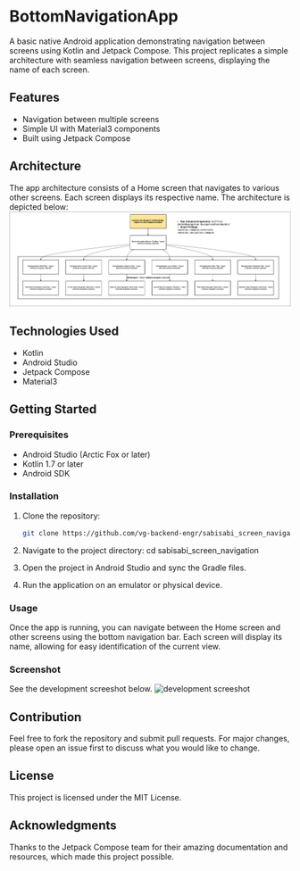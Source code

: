 # BottomNavigationApp

A basic native Android application demonstrating navigation between screens using Kotlin and Jetpack Compose. This project replicates a simple architecture with seamless navigation between screens, displaying the name of each screen.

## Features

- Navigation between multiple screens
- Simple UI with Material3 components
- Built using Jetpack Compose

## Architecture

The app architecture consists of a Home screen that navigates to various other screens. Each screen displays its respective name. The architecture is depicted below:
![architecture](images/homeview-mobile-Android.png)

## Technologies Used

- Kotlin
- Android Studio
- Jetpack Compose
- Material3

## Getting Started

### Prerequisites

- Android Studio (Arctic Fox or later)
- Kotlin 1.7 or later
- Android SDK

### Installation

1. Clone the repository:

   ```bash
   git clone https://github.com/vg-backend-engr/sabisabi_screen_navigation.git
2. Navigate to the project directory: cd sabisabi_screen_navigation

3. Open the project in Android Studio and sync the Gradle files.

4. Run the application on an emulator or physical device.

### Usage 
Once the app is running, you can navigate between the Home screen and other screens using the bottom navigation bar. Each screen will display its name, allowing for easy identification of the current view.

### Screenshot
See the development screeshot below.
![development screeshot](images/Screenshot.png)

## Contribution 
Feel free to fork the repository and submit pull requests. For major changes, please open an issue first to discuss what you would like to change.

## License 
This project is licensed under the MIT License.

## Acknowledgments 
Thanks to the Jetpack Compose team for their amazing documentation and resources, which made this project possible.
